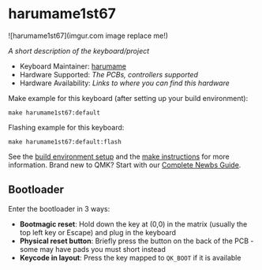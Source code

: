 # harumame1st67

![harumame1st67](imgur.com image replace me!)

*A short description of the keyboard/project*

* Keyboard Maintainer: [harumame](https://github.com/harumame15)
* Hardware Supported: *The PCBs, controllers supported*
* Hardware Availability: *Links to where you can find this hardware*

Make example for this keyboard (after setting up your build environment):

    make harumame1st67:default

Flashing example for this keyboard:

    make harumame1st67:default:flash

See the [build environment setup](https://docs.qmk.fm/#/getting_started_build_tools) and the [make instructions](https://docs.qmk.fm/#/getting_started_make_guide) for more information. Brand new to QMK? Start with our [Complete Newbs Guide](https://docs.qmk.fm/#/newbs).

## Bootloader

Enter the bootloader in 3 ways:

* **Bootmagic reset**: Hold down the key at (0,0) in the matrix (usually the top left key or Escape) and plug in the keyboard
* **Physical reset button**: Briefly press the button on the back of the PCB - some may have pads you must short instead
* **Keycode in layout**: Press the key mapped to `QK_BOOT` if it is available
